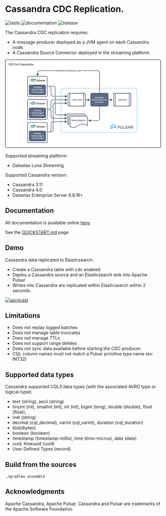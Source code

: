 # Cassandra CDC Replication.

![tests](https://github.com/datastax/cassandra-source-connector/actions/workflows/ci.yaml/badge.svg)
![documentation](https://github.com/datastax/cassandra-source-connector/actions/workflows/publish.yml/badge.svg)
![release](https://github.com/datastax/cassandra-source-connector/actions/workflows/release.yaml/badge.svg)

The Cassandra CDC replication requires:
* A message producer deployed as a JVM agent on each Cassandra node.
* A Cassandra Source Connector deployed in the streaming platform.

![Cassandra-source-connector](docs/modules/ROOT/assets/images/cassandra-source-connector.png)

Supported streaming platform:
* Datastax Luna Streaming

Supported Cassandra version:
* Cassandra 3.11
* Cassandra 4.0
* Datastax Enterprise Server 6.8.16+

## Documentation

All documentation is available online [here](https://datastax.github.io/cassandra-source-connector/).

See the [QUICKSTART.md](QUICKSTART.md) page.

## Demo

Cassandra data replicated to Elasticsearch:

* Create a Cassandra table with cdc enabled
* Deploy a Cassandra source and an Elasticsearch sink into Apache Pulsar
* Writes into Cassandra are replicated within Elasticsearch within 2 seconds.


[![asciicast](https://asciinema.org/a/CGY6QMjDgHV0mUsNXkhuEFA7j.png)](https://asciinema.org/a/Qxgv0BzWBbIGMx9SzDkKMIpY0?speed=2&theme=tango)

## Limitations

* Does not replay logged batches
* Does not manage table truncates
* Does not manage TTLs
* Does not support range deletes
* Does not sync data available before starting the CDC producer.
* CQL column names must not match a Pulsar primitive type name (ex: INT32)

## Supported data types

Cassandra supported CQL3 data types (with the associated AVRO type or logical-type):

* text (string), ascii (string)
* tinyint (int), smallint (int), int (int), bigint (long), double (double), float (float),
* inet (string)
* decimal (cql_decimal), varint (cql_varint), duration (cql_duration)
* blob(bytes)
* boolean (boolean)
* timestamp (timestamp-millis), time (time-micros), date (date)
* uuid, timeuuid (uuid)
* User Defined Types (record)

## Build from the sources

    ./gradlew assemble

## Acknowledgments

Apache Cassandra, Apache Pulsar, Cassandra and Pulsar are trademarks of the Apache Software Foundation.
